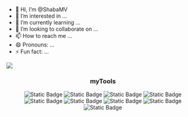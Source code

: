 - 👋 Hi, I’m @ShabaMV
- 👀 I’m interested in ...
- 🌱 I’m currently learning ...
- 💞️ I’m looking to collaborate on ...
- 📫 How to reach me ...
- 😄 Pronouns: ...
- ⚡ Fun fact: ...

<!---
ShabaMV/ShabaMV is a ✨ special ✨ repository because its `README.md` (this file) appears on your GitHub profile.
You can click the Preview link to take a look at your changes.
--->
<img src="https://mi-sha.ru/images/photographer/photographer-2/sp-logo-b.png" style='text-align: center;'>
<h3 style='text-align: center;'>myTools</h3>
<p align='center'>
<img alt="Static Badge" src="https://img.shields.io/badge/-python-white?style=for-the-badge&logo=python&logoColor=%233776AB&color=%23e9e9e9"" > 
  <img alt="Static Badge" src="https://img.shields.io/badge/-python-white?style=for-the-badge&logo=python&logoColor=%233776AB&color=%23e9e9e9"" > 
<img alt="Static Badge" src="https://img.shields.io/badge/-php-white?style=for-the-badge&logo=php&logoColor=%23777BB4&color=%23e9e9e9"> 
<img alt="Static Badge" src="https://img.shields.io/badge/-mysql-white?style=for-the-badge&logo=mysql&logoColor=%234479A1&color=%23e9e9e9"">
<img alt="Static Badge" src="https://img.shields.io/badge/-apache-white?style=for-the-badge&logo=apache&logoColor=%23D22128&color=%23e9e9e9"">
<img alt="Static Badge" src="https://img.shields.io/badge/-ubuntu-white?style=for-the-badge&logo=ubuntu&logoColor=%23E95420&color=%23e9e9e9"">
<img alt="Static Badge" src="https://img.shields.io/badge/-html5-white?style=for-the-badge&logo=html5&logoColor=%23E34F26&color=%23e9e9e9"">
<img alt="Static Badge" src="https://img.shields.io/badge/-css-white?style=for-the-badge&logo=css3&logoColor=%231572B6&color=%23e9e9e9"">
<img alt="Static Badge" src="https://img.shields.io/badge/-jquery-white?style=for-the-badge&logo=jquery&logoColor=%230769AD&color=%23e9e9e9">
  
<p>
